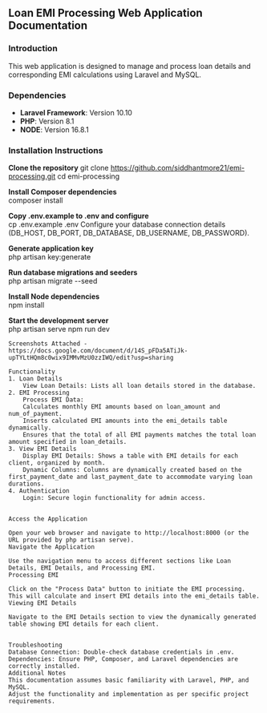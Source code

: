 ## Loan EMI Processing Web Application Documentation

### Introduction
This web application is designed to manage and process loan details and corresponding EMI calculations using Laravel and MySQL.

### Dependencies
- **Laravel Framework**: Version 10.10
- **PHP**: Version 8.1
- **NODE**: Version 16.8.1


### Installation Instructions

**Clone the repository**
    git clone https://github.com/siddhantmore21/emi-processing.git
    cd emi-processing


**Install Composer dependencies**    
    composer install

**Copy .env.example to .env and configure**    
    cp .env.example .env
    Configure your database connection details (DB_HOST, DB_PORT, DB_DATABASE, DB_USERNAME, DB_PASSWORD).

**Generate application key**    
    php artisan key:generate

**Run database migrations and seeders**    
    php artisan migrate --seed
    
**Install Node dependencies**    
    npm install

**Start the development server**    
    php artisan serve
    npm run dev

    Screenshots Attached - https://docs.google.com/document/d/14S_pFDa5ATiJk-upTYLtHQm8c0wix9IMMvMzU0zzIWQ/edit?usp=sharing
    
    Functionality
    1. Loan Details
        View Loan Details: Lists all loan details stored in the database.
    2. EMI Processing
        Process EMI Data:
        Calculates monthly EMI amounts based on loan_amount and num_of_payment.
        Inserts calculated EMI amounts into the emi_details table dynamically.
        Ensures that the total of all EMI payments matches the total loan amount specified in loan_details.
    3. View EMI Details
        Display EMI Details: Shows a table with EMI details for each client, organized by month.
        Dynamic Columns: Columns are dynamically created based on the first_payment_date and last_payment_date to accommodate varying loan durations.
    4. Authentication
        Login: Secure login functionality for admin access.


    Access the Application

    Open your web browser and navigate to http://localhost:8000 (or the URL provided by php artisan serve).
    Navigate the Application

    Use the navigation menu to access different sections like Loan Details, EMI Details, and Processing EMI.
    Processing EMI

    Click on the "Process Data" button to initiate the EMI processing. This will calculate and insert EMI details into the emi_details table.
    Viewing EMI Details

    Navigate to the EMI Details section to view the dynamically generated table showing EMI details for each client.
   
   
    Troubleshooting
    Database Connection: Double-check database credentials in .env.
    Dependencies: Ensure PHP, Composer, and Laravel dependencies are correctly installed.
    Additional Notes
    This documentation assumes basic familiarity with Laravel, PHP, and MySQL.
    Adjust the functionality and implementation as per specific project requirements.